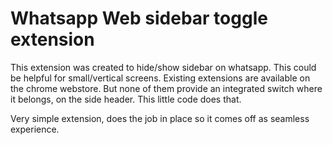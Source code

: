 # Whatsapp Web sidebar toggle extension

This extension was created to hide/show sidebar on whatsapp. This could be helpful for small/vertical screens.
Existing extensions are available on the chrome webstore. But none of them provide an integrated switch where it belongs, on the side header.
This little code does that.

Very simple extension, does the job in place so it comes off as seamless experience.

